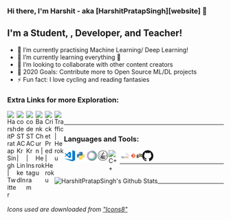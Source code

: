 ### Hi there, I'm Harshit - aka [HarshitPratapSingh][website] 👋

## I'm a Student, , Developer, and Teacher!
- 🔭 I’m currently practising Machine Learning/ Deep Learning!
- 🌱 I’m currently learning everything 🤣
- 👯 I’m looking to collaborate with other content creators
- 🥅 2020 Goals: Contribute more to Open Source ML/DL projects
- ⚡ Fun fact: I love cycling and reading fantasies

### Extra Links for more Exploration:

[<img align="left" alt="HarshitPratapSingh | Twitter" width="22px" src="https://cdn.jsdelivr.net/npm/simple-icons@v3/icons/twitter.svg" />][twitter]
[<img align="left" alt="codeSTACKr | LinkedIn" width="22px" src="https://cdn.jsdelivr.net/npm/simple-icons@v3/icons/linkedin.svg" />][linkedin]
[<img align="left" alt="codeSTACKr | Instagram" width="22px" src="https://cdn.jsdelivr.net/npm/simple-icons@v3/icons/instagram.svg" />][instagram]
[<img align="left" alt="Bank Churn | Heroku" width="22px" src="https://github.com/HarshitPratapSingh/HarshitPratapSingh/blob/master/icons/Bank-churn.ico?raw=true" />][bank-churn]
[<img align="left" alt="Cricket Pred | Heroku" width="22px" src="https://github.com/HarshitPratapSingh/HarshitPratapSingh/blob/master/icons/Cricket.ico?raw=true" />][cricket-pred]
[<img align="left" alt="Traffic | Heroku" width="22px" src="https://github.com/HarshitPratapSingh/HarshitPratapSingh/blob/master/icons/Traffic.ico?raw=true" />][traffic-rec]

<br />

---

### Languages and Tools:

<img align="left" alt="Visual Studio Code" width="26px" src="https://raw.githubusercontent.com/github/explore/80688e429a7d4ef2fca1e82350fe8e3517d3494d/topics/visual-studio-code/visual-studio-code.png" />
<img align="left" alt="Python" width="26px" src="https://raw.githubusercontent.com/github/explore/80688e429a7d4ef2fca1e82350fe8e3517d3494d/topics/python/python.png" />
<img align="left" alt="Anaconda" width="26px" src="https://github.com/HarshitPratapSingh/HarshitPratapSingh/blob/master/icons/anaconda.png?raw=true" />
<img align="left" alt="Java" width="26px" src="https://github.com/HarshitPratapSingh/HarshitPratapSingh/blob/master/icons/java.png?raw=true" />
<img align="left" alt="C++" width="26px" src="https://github.com/HarshitPratapSingh/HarshitPratapSingh/blob/master/icons/.png?raw=true" />
<img align="left" alt="MySQL" width="26px" src="https://raw.githubusercontent.com/github/explore/80688e429a7d4ef2fca1e82350fe8e3517d3494d/topics/mysql/mysql.png" />
<img align="left" alt="Git" width="26px" src="https://raw.githubusercontent.com/github/explore/80688e429a7d4ef2fca1e82350fe8e3517d3494d/topics/git/git.png" />
<img align="left" alt="GitHub" width="26px" src="https://raw.githubusercontent.com/github/explore/78df643247d429f6cc873026c0622819ad797942/topics/github/github.png" />

<br />

---

<br />

<img align="left" alt="HarshitPratapSingh's Github Stats" src="https://github-readme-stats.vercel.app/api?username=HarshitPratapSingh&show_icons=true&hide_border=true" />

---

<br />

###### Icons used are downloaded from ["Icons8"][icon-link]

[bank-churn]: https://bank-churn.herokuapp.com/
[twitter]: https://twitter.com/HarshitpratapU
[instagram]: https://instagram.com/Harshitpratapsingh_
[linkedin]: https://linkedin.com/in/HarshitPratapSingh
[cricket-pred]: https://cricket-predictor.herokuapp.com/
[traffic-rec]: https://ml1-rsdr.herokuapp.com/
[icon-link]: https://icons8.com/
